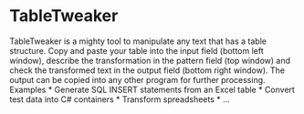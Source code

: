 # TableTweaker
TableTweaker is a mighty tool to manipulate any text that has a table structure. Copy and paste your table into the input field (bottom left window),  describe the transformation in the pattern field (top window)  and check the transformed text in the output field (bottom right window).  The output can be copied into any other program for further processing.   Examples * Generate SQL INSERT statements from an Excel table * Convert test data into C# containers * Transform spreadsheets * ...

